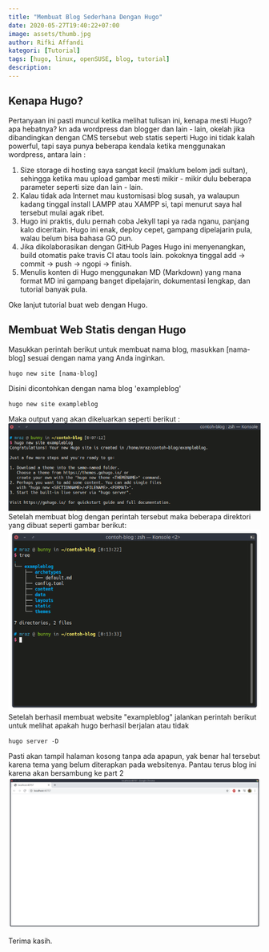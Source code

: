 ```yaml
---
title: "Membuat Blog Sederhana Dengan Hugo"
date: 2020-05-27T19:40:22+07:00
image: assets/thumb.jpg
author: Rifki Affandi
kategori: [Tutorial]
tags: [hugo, linux, openSUSE, blog, tutorial]
description: 
---
```



## Kenapa Hugo?
Pertanyaan ini pasti muncul ketika melihat tulisan ini, kenapa mesti Hugo? apa hebatnya? kn ada wordpress dan blogger dan lain - lain, okelah jika dibandingkan dengan CMS tersebut web statis seperti Hugo ini tidak kalah powerful, tapi saya punya beberapa kendala ketika menggunakan wordpress, antara lain : 
1. Size storage di hosting saya sangat kecil (maklum belom jadi sultan), sehingga ketika mau upload gambar mesti mikir - mikir dulu beberapa parameter seperti size dan lain - lain.
2. Kalau tidak ada Internet mau kustomisasi blog susah, ya walaupun kadang tinggal install LAMPP atau XAMPP si, tapi menurut saya hal tersebut mulai agak ribet. 
3. Hugo ini praktis, dulu pernah coba Jekyll tapi ya rada nganu, panjang kalo diceritain. Hugo ini enak, deploy cepet, gampang dipelajarin pula, walau belum bisa bahasa GO pun. 
4. Jika dikolaborasikan dengan GitHub Pages Hugo ini menyenangkan, build otomatis pake travis CI atau tools lain. pokoknya tinggal add -> commit -> push -> ngopi -> finish. 
5. Menulis konten di Hugo menggunakan MD (Markdown) yang mana format MD ini gampang banget dipelajarin, dokumentasi lengkap, dan tutorial banyak pula. 

Oke lanjut tutorial buat web dengan Hugo. 

## Membuat Web Statis dengan Hugo
Masukkan perintah berikut untuk membuat nama blog, masukkan [nama-blog] sesuai dengan nama yang Anda inginkan. 
````
hugo new site [nama-blog]
````
Disini dicontohkan dengan nama blog 'exampleblog'
````
hugo new site exampleblog
````
Maka output yang akan dikeluarkan seperti berikut : 
![Output hugo new site](assets/output-site.png)
Setelah membuat blog dengan perintah tersebut maka beberapa direktori yang dibuat seperti gambar berikut: 
![Tree direktori hugo new site](assets/tree-new-site.png)
Setelah berhasil membuat website "exampleblog" jalankan perintah berikut untuk melihat apakah hugo berhasil berjalan atau tidak
````
hugo server -D
````
Pasti akan tampil halaman kosong tanpa ada apapun, yak benar hal tersebut karena tema yang belum diterapkan pada websitenya. Pantau terus blog ini karena akan bersambung ke part 2
![Hasil deploy web dengan Hugo](assets/web.png)

Terima kasih.
